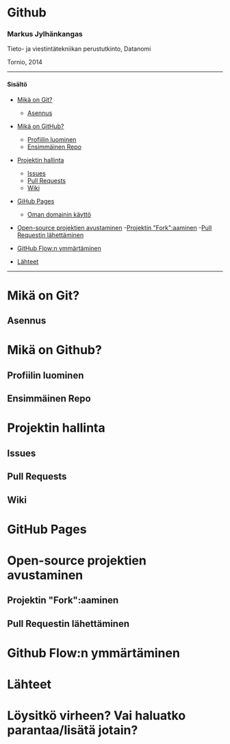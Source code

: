 # Github

### Markus Jylhänkangas

Tieto- ja viestintätekniikan perustutkinto, Datanomi 

Tornio, 2014



-----------------
#### Sisältö

- [Mikä on Git?]()
	- [Asennus]()

- [Mikä on GitHub?]()
	- [Profiilin luominen]()
	- [Ensimmäinen Repo]()

- [Projektin hallinta]()
	- [Issues]()
	- [Pull Requests]()
	- [Wiki]()

- [GiHub Pages]()
	- [Oman domainin käyttö]()

- [Open-source projektien avustaminen]()
	-[Projektin "Fork":aaminen]()
	-[Pull Requestin lähettäminen]()

- [GitHub Flow:n ymmärtäminen]()

- [Lähteet]()

------------

# Mikä on Git?

## Asennus

# Mikä on Github?

## Profiilin luominen

## Ensimmäinen Repo

# Projektin hallinta

## Issues

## Pull Requests

## Wiki

# GitHub Pages

# Open-source projektien avustaminen

## Projektin "Fork":aaminen

## Pull Requestin lähettäminen

# Github Flow:n ymmärtäminen

# Lähteet

# Löysitkö virheen? Vai haluatko parantaa/lisätä jotain?
